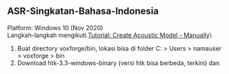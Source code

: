 ## ASR-Singkatan-Bahasa-Indonesia
Platform: Windows 10 (Nov 2020)\
Langkah-langkah mengikuti [Tutorial: Create Acoustic Model - Manually](http://www.voxforge.org/home/dev/acousticmodels/windows/create/htkjulius/tutorial)\
1. Buat directory voxforge/bin, lokasi bisa di folder C: > Users > namauser > voxforge > bin
2. Download htk-3.3-windows-binary (versi htk bisa berbeda, terkini) dan
